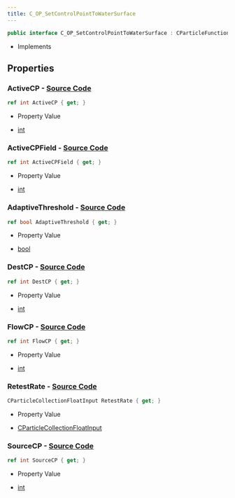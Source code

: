 ```yaml
---
title: C_OP_SetControlPointToWaterSurface
---
```


```csharp
public interface C_OP_SetControlPointToWaterSurface : CParticleFunctionPreEmission, CParticleFunctionOperator, CParticleFunction, ISchemaClass<CParticleFunction>, ISchemaClass<CParticleFunctionOperator>, ISchemaClass<CParticleFunctionPreEmission>, ISchemaClass<C_OP_SetControlPointToWaterSurface>, ISchemaField, ISchemaClass, INativeHandle
```

- Implements

## Properties

### **ActiveCP** - [Source Code](https://github.com/swiftly-solution/swiftlys2/blob/main/managed/src/SwiftlyS2.Generated/Schemas/Interfaces/C_OP_SetControlPointToWaterSurface.cs#L22)

```csharp
ref int ActiveCP { get; }
```

- Property Value

- [int](https://learn.microsoft.com/dotnet/api/system.int32)

### **ActiveCPField** - [Source Code](https://github.com/swiftly-solution/swiftlys2/blob/main/managed/src/SwiftlyS2.Generated/Schemas/Interfaces/C_OP_SetControlPointToWaterSurface.cs#L24)

```csharp
ref int ActiveCPField { get; }
```

- Property Value

- [int](https://learn.microsoft.com/dotnet/api/system.int32)

### **AdaptiveThreshold** - [Source Code](https://github.com/swiftly-solution/swiftlys2/blob/main/managed/src/SwiftlyS2.Generated/Schemas/Interfaces/C_OP_SetControlPointToWaterSurface.cs#L28)

```csharp
ref bool AdaptiveThreshold { get; }
```

- Property Value

- [bool](https://learn.microsoft.com/dotnet/api/system.boolean)

### **DestCP** - [Source Code](https://github.com/swiftly-solution/swiftlys2/blob/main/managed/src/SwiftlyS2.Generated/Schemas/Interfaces/C_OP_SetControlPointToWaterSurface.cs#L18)

```csharp
ref int DestCP { get; }
```

- Property Value

- [int](https://learn.microsoft.com/dotnet/api/system.int32)

### **FlowCP** - [Source Code](https://github.com/swiftly-solution/swiftlys2/blob/main/managed/src/SwiftlyS2.Generated/Schemas/Interfaces/C_OP_SetControlPointToWaterSurface.cs#L20)

```csharp
ref int FlowCP { get; }
```

- Property Value

- [int](https://learn.microsoft.com/dotnet/api/system.int32)

### **RetestRate** - [Source Code](https://github.com/swiftly-solution/swiftlys2/blob/main/managed/src/SwiftlyS2.Generated/Schemas/Interfaces/C_OP_SetControlPointToWaterSurface.cs#L26)

```csharp
CParticleCollectionFloatInput RetestRate { get; }
```

- Property Value

- [CParticleCollectionFloatInput](/docs/api/shared/schemadefinitions/cparticlecollectionfloatinput)

### **SourceCP** - [Source Code](https://github.com/swiftly-solution/swiftlys2/blob/main/managed/src/SwiftlyS2.Generated/Schemas/Interfaces/C_OP_SetControlPointToWaterSurface.cs#L16)

```csharp
ref int SourceCP { get; }
```

- Property Value

- [int](https://learn.microsoft.com/dotnet/api/system.int32)

